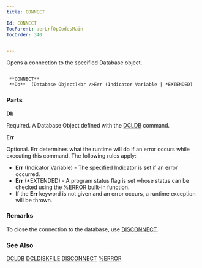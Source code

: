 ```yaml
---
title: CONNECT

Id: CONNECT
TocParent: aerLrfOpCodesMain
TocOrder: 340


---
```


Opens a connection to the specified Database object.

```

 **CONNECT** 
 **Db**  (Database Object)<br />Err (Indicator Variable | *EXTENDED)
```

### Parts

**Db** 

Required. A Database Object defined with the [DCLDB](DCLDB.html) command.


**Err** 

Optional. Err determines what the runtime will do if an error occurs while executing this command. The following rules apply: 

- **Err** (Indicator Variable) - The specified Indicator is set if an error occurred.
- **Err** (*EXTENDED) - A program status flag is set whose status can be checked using the [%ERROR](ERROR_Function.html) built-in function.
- If the **Err** keyword is not given and an error occurs, a runtime exception will be thrown.


### Remarks
To close the connection to the database, use [DISCONNECT](DISCONNECT.html).

### See Also
[DCLDB](DCLDB.html)
[DCLDISKFILE](DCLDISKFILE.html)
[DISCONNECT](DISCONNECT.html)
[%ERROR](ERROR_Function.html) 
